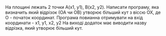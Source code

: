 На площині лежать 2 точки А(х1, у1), В(х2, у2). Написати програму, яка визначить який відрізок (ОА чи ОВ) утворює більший кут з віссю ОХ, де О - початок координат.
Програма повианна отримувати на вхід координати - х1, у1, х2, у2
На виході додаток має виводити назву відрізка, який утворює більший кут.
